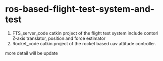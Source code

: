 ﻿# ros-based-flight-test-system-and-test

1. FTS_server_code
 catkin project of the flight test system include contorl Z-axis translator, position and force estimator
2. Rocket_code
 catkin project of the rocket based uav attitude controller.
 
 more detail will be update
